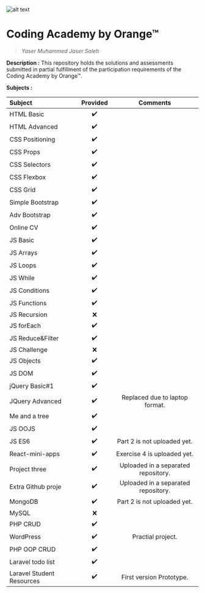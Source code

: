 ![alt text](https://upload.wikimedia.org/wikipedia/commons/thumb/c/c8/Orange_logo.svg/200px-Orange_logo.svg.png "Logo Title Text 1")
# Coding Academy by Orange™
> _Yaser Muhammed Jaser Saleh_


**Description :**
This repository holds the solutions and assessments submitted in partial fulfillment of the participation requirements of the Coding Academy by Orange™.

**Subjects :**

| Subject          | Provided      | Comments  |
| :-------------   |:-------------:|:-----:|
| HTML Basic       | ✔️            |  |
| HTML Advanced    | ✔️            |  |
| CSS Positioning  | ✔️            |  |
| CSS Props        | ✔️            |  |
| CSS Selectors    | ✔️            |  |
| CSS Flexbox      | ✔️            |  |
| CSS Grid         | ✔️            |  |
| Simple Bootstrap | ✔️            |  |
| Adv Bootstrap    | ✔️            |  |
| Online CV     | ✔️            |  |
| JS Basic         | ✔️            |  |
| JS Arrays        | ✔️            |  |
| JS Loops         | ✔️            |  |
| JS While         | ✔️            |  |
| JS Conditions    | ✔️            |  |
| JS Functions     | ✔️            |  |
| JS Recursion     | ❌            |  |
| JS forEach       | ✔️            |  |
| JS Reduce&Filter | ✔️            |  |
| JS Challenge     | ❌            |  |
| JS Objects       | ✔️            |  |
| JS DOM           | ✔️            |  |
| jQuery Basic#1   | ✔️            |  |
| JQuery Advanced  | ✔️            |Replaced due to laptop format.  |
| Me and a tree     | ✔️            |  |
| JS OOJS          | ✔️            |  |
| JS ES6           | ✔️           | Part 2 is not uploaded yet. |
|React-mini-apps   | ✔️           | Exercise 4 is uploaded yet. |
|Project three     | ✔️           | Uploaded in a separated repository. |
|Extra Github proje| ✔️           | Uploaded in a separated repository. |
|MongoDB           | ✔️           | Part 2 is not uploaded yet. |
|MySQL             | ❌           | |
|PHP CRUD          | ✔️           | |
|WordPress         | ✔️           | Practial project.
|PHP OOP CRUD      | ✔️           | |
|Laravel todo list | ✔️           | |
|Laravel Student Resources| ✔️    | First version Prototype.

